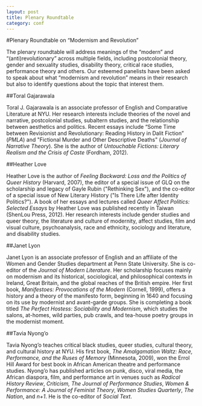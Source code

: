 ```yaml
---
layout: post
title: Plenary Roundtable
category: conf
---
```


#Plenary Roundtable on “Modernism and Revolution”

The plenary roundtable will address meanings of the “modern” and “(anti)revolutionary” across multiple fields, including postcolonial theory, gender and sexuality studies, disability theory, critical race studies, performance theory and others. Our esteemed panelists have been asked to speak about what “modernism and revolution” means in their research but also to identify questions about the topic that interest them. 


##Toral Gajarawala

Toral J. Gajarawala is an associate professor of English and Comparative Literature at NYU. Her research interests include theories of the novel and narrative, postcolonial studies, subaltern studies, and the relationship between aesthetics and politics. Recent essays include “Some Time between Revisionist and Revolutionary: Reading History in Dalit Fiction” (*PMLA*) and "Fictional Murder and Other Descriptive Deaths" (*Journal of Narrative Theory*). She is the author of *Untouchable Fictions: Literary Realism and the Crisis of Caste* (Fordham, 2012). 

##Heather Love

Heather Love is the author of *Feeling Backward: Loss and the Politics of Queer History* (Harvard, 2007), the editor of a special issue of GLQ on the scholarship and legacy of Gayle Rubin ("Rethinking Sex"), and the co-editor of a special issue of New Literary History ("Is There Life after Identity Politics?"). A book of her essays and lectures  called *Queer Affect Politics: Selected Essays* by Heather Love was published recently in Taiwan (ShenLou Press, 2012). Her research interests include gender studies and queer theory, the literature and culture of modernity, affect studies, film and visual culture, psychoanalysis, race and ethnicity, sociology and literature, and disability studies. 

##Janet Lyon

Janet Lyon is an associate professor of English and an affiliate of the Women and Gender Studies department at Penn State University. She is co-editor of the *Journal of Modern Literature*. Her scholarship focuses mainly on modernism and its historical, sociological, and philosophical contexts in Ireland, Great Britain, and the global reaches of the British empire. Her first book, *Manifestoes: Provocations of the Modern* (Cornell, 1999), offers a history and a theory of the manifesto form, beginning in 1640 and focusing on its use by modernist and avant-garde groups. She is completing a book titled *The Perfect Hostess: Sociability and Modernism*, which studies the salons, at-homes, wild parties, pub crawls, and tea-house poetry groups in the modernist moment. 

##Tavia Nyong’o

Tavia Nyong’o teaches critical black studies, queer studies, cultural theory, and cultural history at NYU. His first book, *The Amalgamation Waltz: Race, Performance, and the Ruses of Memory* (Minnesota, 2009), won the Errol Hill Award for best book in African American theatre and performance studies. Nyong’o has published articles on punk, disco, viral media, the African diaspora, film, and performance art in venues such as *Radical History Review*, *Criticism, The Journal of Performance Studies*, *Women & Performance: A Journal of Feminist Theory*, *Women Studies Quarterly*, *The Nation*, and *n+1*. He is the co-editor of *Social Text*.